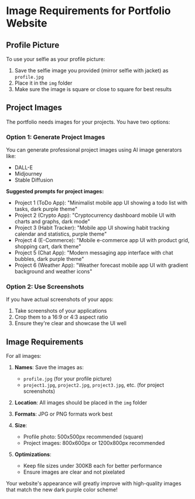 # Image Requirements for Portfolio Website

## Profile Picture
To use your selfie as your profile picture:
1. Save the selfie image you provided (mirror selfie with jacket) as `profile.jpg`
2. Place it in the `img` folder
3. Make sure the image is square or close to square for best results

## Project Images
The portfolio needs images for your projects. You have two options:

### Option 1: Generate Project Images
You can generate professional project images using AI image generators like:
- DALL-E
- Midjourney
- Stable Diffusion

**Suggested prompts for project images:**
- Project 1 (ToDo App): "Minimalist mobile app UI showing a todo list with tasks, dark purple theme"
- Project 2 (Crypto App): "Cryptocurrency dashboard mobile UI with charts and graphs, dark mode"
- Project 3 (Habit Tracker): "Mobile app UI showing habit tracking calendar and statistics, purple theme"
- Project 4 (E-Commerce): "Mobile e-commerce app UI with product grid, shopping cart, dark theme"
- Project 5 (Chat App): "Modern messaging app interface with chat bubbles, dark purple theme"
- Project 6 (Weather App): "Weather forecast mobile app UI with gradient background and weather icons"

### Option 2: Use Screenshots
If you have actual screenshots of your apps:
1. Take screenshots of your applications
2. Crop them to a 16:9 or 4:3 aspect ratio
3. Ensure they're clear and showcase the UI well

## Image Requirements
For all images:

1. **Names**: Save the images as:
   - `profile.jpg` (for your profile picture)
   - `project1.jpg`, `project2.jpg`, `project3.jpg`, etc. (for project screenshots)

2. **Location**: All images should be placed in the `img` folder

3. **Formats**: JPG or PNG formats work best

4. **Size**:
   - Profile photo: 500x500px recommended (square)
   - Project images: 800x600px or 1200x800px recommended

5. **Optimizations**:
   - Keep file sizes under 300KB each for better performance
   - Ensure images are clear and not pixelated

Your website's appearance will greatly improve with high-quality images that match the new dark purple color scheme! 